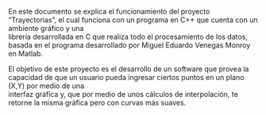 En este documento se explica el funcionamiento del proyecto “Trayectorias”, el cual funciona con un programa en C++ que cuenta con un ambiente gráfico y una       
librería desarrollada en C que realiza todo el procesamiento de los datos, basada en el programa desarrollado por Miguel Eduardo Venegas Monroy en Matlab.        

El objetivo de este proyecto es el desarrollo de un software que provea la capacidad de que un usuario pueda ingresar ciertos puntos en un plano (X,Y) por medio de una  
interfaz gráfica y, que por medio de unos cálculos de interpolación, te retorne la misma gráfica pero con curvas más suaves.
